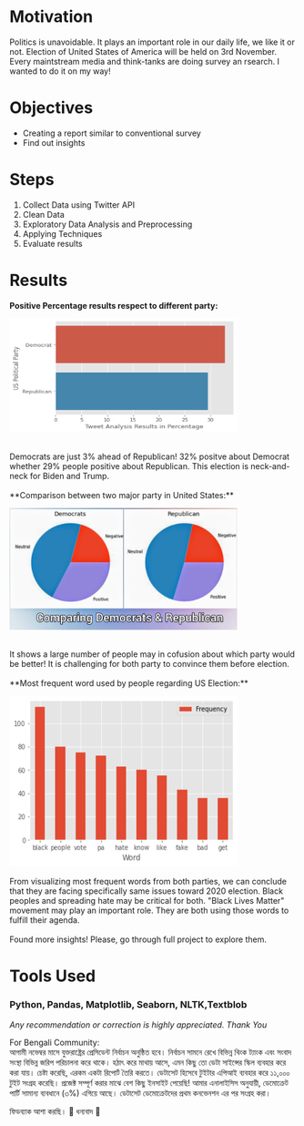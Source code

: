 # Motivation
Politics is unavoidable. It plays an important role in our daily life, we like it or not. Election of United States of America will be held on 3rd November. Every maintstream media and think-tanks are doing survey an rsearch. I wanted to do it on my way!

# Objectives
- Creating a report similar to conventional survey
- Find out insights

# Steps
1. Collect Data using Twitter API
2. Clean Data
3. Exploratory Data Analysis and Preprocessing
4. Applying Techniques
6. Evaluate results

# Results
**Positive Percentage results respect to different party:**
<p align="left">
    <img src='https://raw.githubusercontent.com/Shaon2221/Real-Time-Tweet-Analysis-on-US-Election-2020/master/results.png' height=200 width=400>
</p></br>
Democrats are just 3% ahead of Republican! 32% positve about Democrat whether 29% people positive about Republican. This election is neck-and-neck for Biden and Trump. </br></br>
**Comparison between two major party in United States:**
<p align="left">
    <img src='https://raw.githubusercontent.com/Shaon2221/Real-Time-Tweet-Analysis-on-US-Election-2020/master/comparing.jpeg' width=400>
</p></br>
It shows a large number of people may in cofusion about which party would be better! It is challenging for both party to convince them before election. </br></br>
**Most frequent word used by people regarding US Election:**
<p align="left">
    <img src='https://raw.githubusercontent.com/Shaon2221/Real-Time-Tweet-Analysis-on-US-Election-2020/master/mst_frqnt_wrds.png' height=300 width=400>
</p>
From visualizing most frequent words from both parties, we can conclude that they are facing specifically same issues toward 2020 election. Black peoples and spreading hate may be critical for both. "Black Lives Matter" movement may play an important role. They are both using those words to fulfill their agenda.</br></br>
Found more insights! Please, go through full project to explore them.


# Tools Used
### Python, Pandas, Matplotlib, Seaborn, NLTK,Textblob

_Any recommendation or correction is highly appreciated. Thank You_

For Bengali Community: <br>
আগামী নভেম্বর মাসে যুক্তরাষ্ট্রের প্রেসিডেন্ট নির্বাচন অনুষ্ঠিত হবে। নির্বাচন সামনে রেখে বিভিন্ন থিংক ট্যাংক এবং সংবাদ সংস্থা বিভিন্ন জরিপ পরিচালনা করে থাকে। হঠাৎ করে মাথায় আসে, এমন কিছু তো ডেটা সাইন্সের স্কিল ব্যবহার করে করা যায়। চেষ্টা করেছি, এরকম একটা রিপোর্ট তৈরি করতে। ডেটাসেট হিসেবে টুইটার এপিআই ব্যবহার করে ১১,০০০ টুইট সংগ্রহ করেছি। প্রজেক্ট সম্পূর্ণ করার মাঝে বেশ কিছু ইনসাইট পেয়েছি!
আমার এনালাইসিস অনুযায়ী, ডেমোক্রেট পার্টি সামান্য ব্যবধানে (৩%) এগিয়ে আছে। ডেটাসেট ডেমোক্রেটদের প্রথম কনভেনশন এর পর সংগ্রহ করা।

ফিডব্যাক আশা করছি। 🙏
ধন্যবাদ 🖤
